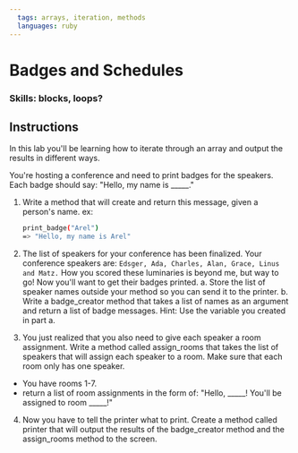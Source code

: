 ```yaml
---
  tags: arrays, iteration, methods
  languages: ruby
---
```


# Badges and Schedules

### Skills: blocks, loops?

## Instructions

In this lab you'll be learning how to iterate through an array and output the results in different ways.

You're hosting a conference and need to print badges for the speakers. Each badge should say: "Hello, my name is _____."

1. Write a method that will create and return this message, given a person's name.
ex:

    ```bash
    print_badge("Arel")
    => "Hello, my name is Arel"
    ```

2. The list of speakers for your conference has been finalized. Your conference speakers are: `Edsger, Ada, Charles, Alan, Grace, Linus and Matz.` How you scored these luminaries is beyond me, but way to go! Now you'll want to get their badges printed. 
  a. Store the list of speaker names outside your method so you can send it to the printer. 
  b. Write a badge_creator method that takes a list of names as an argument and return a list of badge messages. Hint: Use the variable you created in part a.

3. You just realized that you also need to give each speaker a room assignment. Write a method called assign_rooms that takes the list of speakers that will assign each speaker to a room. Make sure that each room only has one speaker.
  * You have rooms 1-7. 
  * return a list of room assignments in the form of: "Hello, _____! You'll be assigned to room _____!"

4. Now you have to tell the printer what to print. Create a method called printer that will output the results of the badge_creator method and the assign_rooms method to the screen.


